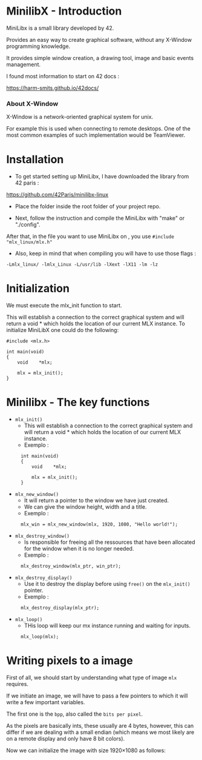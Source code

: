 
# MinilibX - Introduction

MiniLibx is a small library developed by 42. 

Provides an easy way to create graphical software, without any X-Window programming knowledge. 

It provides simple window creation, a drawing tool, image and basic events management.

I found most information to start on 42 docs :

https://harm-smits.github.io/42docs/

### About X-Window
X-Window is a network-oriented graphical system for unix. 

For example this is used when connecting to remote desktops. One of the most common examples of such implementation would be TeamViewer.

# Installation

- To get started setting up MiniLibx, I have downloaded the library from 42 paris :

https://github.com/42Paris/minilibx-linux

- Place the folder inside the root folder of your project repo.

- Next, follow the instruction and compile the MiniLibx with "make" or "./config".

After that, in the file you want to use MiniLibx on , you use ```#include "mlx_linux/mlx.h"```

- Also, keep in mind that when compiling you will have to use those flags :

```-Lmlx_linux/ -lmlx_Linux -L/usr/lib -lXext -lX11 -lm -lz```


# Initialization

We must execute the mlx_init function to start. 

This will establish a connection to the correct graphical system and will return a void * which holds the location of our current MLX instance. To initialize MiniLibX one could do the following:

```
#include <mlx.h>

int	main(void)
{
	void	*mlx;

	mlx = mlx_init();
}
```
# Minilibx - The key functions

- ```mlx_init()```
  - This will establish a connection to the correct graphical system and will return a void * which holds the location of our current MLX instance.
  -  Exemplo :
  ```
	int	main(void)
	{
		void	*mlx;

		mlx = mlx_init();
	}
  ```
- ```mlx_new_window()``` 
  - It will return a pointer to the window we have just created. 
  - We can give the window height, width and a title.
  - Exemplo :
  ```
    mlx_win = mlx_new_window(mlx, 1920, 1080, "Hello world!");
  ```
- ```mlx_destroy_window()```  
  - Is responsible for freeing all the ressources that have been allocated for the window when it is no longer needed.
  - Exemplo :
  ```
    mlx_destroy_window(mlx_ptr, win_ptr);
  ```
- ```mlx_destroy_display()``` 
  - Use it to destroy the display before using ```free()``` on the ```mlx_init()``` pointer.
  - Exemplo :
  ```
    mlx_destroy_display(mlx_ptr);
  ``` 
- ```mlx_loop()```
  - THis loop will keep our mx instance running and waiting for inputs.
  ```
	mlx_loop(mlx);
  ```
# Writing pixels to a image 

First of all, we should start by understanding what type of image ```mlx``` requires. 

If we initiate an image, we will have to pass a few pointers to which it will write a few important variables. 

The first one is the ```bpp```, also called the ```bits per pixel```. 

As the pixels are basically ints, these usually are 4 bytes, however, this can differ if we are dealing with a small endian (which means we most likely are on a remote display and only have 8 bit colors).

Now we can initialize the image with size 1920×1080 as follows:
